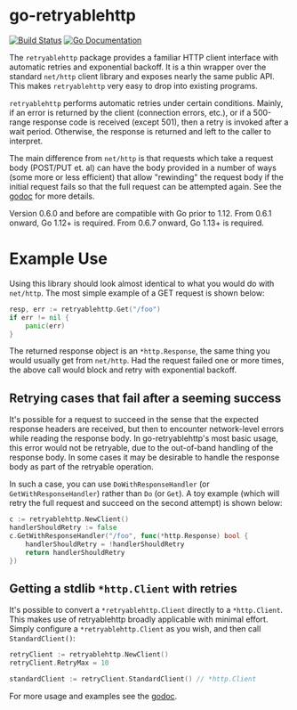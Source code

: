 go-retryablehttp
================

[![Build Status](http://img.shields.io/travis/hashicorp/go-retryablehttp.svg?style=flat-square)][travis]
[![Go Documentation](http://img.shields.io/badge/go-documentation-blue.svg?style=flat-square)][godocs]

[travis]: http://travis-ci.org/hashicorp/go-retryablehttp
[godocs]: http://godoc.org/github.com/hashicorp/go-retryablehttp

The `retryablehttp` package provides a familiar HTTP client interface with
automatic retries and exponential backoff. It is a thin wrapper over the
standard `net/http` client library and exposes nearly the same public API. This
makes `retryablehttp` very easy to drop into existing programs.

`retryablehttp` performs automatic retries under certain conditions. Mainly, if
an error is returned by the client (connection errors, etc.), or if a 500-range
response code is received (except 501), then a retry is invoked after a wait
period.  Otherwise, the response is returned and left to the caller to
interpret.

The main difference from `net/http` is that requests which take a request body
(POST/PUT et. al) can have the body provided in a number of ways (some more or
less efficient) that allow "rewinding" the request body if the initial request
fails so that the full request can be attempted again. See the
[godoc](http://godoc.org/github.com/hashicorp/go-retryablehttp) for more
details.

Version 0.6.0 and before are compatible with Go prior to 1.12. From 0.6.1 onward, Go 1.12+ is required.
From 0.6.7 onward, Go 1.13+ is required.

Example Use
===========

Using this library should look almost identical to what you would do with
`net/http`. The most simple example of a GET request is shown below:

```go
resp, err := retryablehttp.Get("/foo")
if err != nil {
    panic(err)
}
```

The returned response object is an `*http.Response`, the same thing you would
usually get from `net/http`. Had the request failed one or more times, the above
call would block and retry with exponential backoff.

## Retrying cases that fail after a seeming success

It's possible for a request to succeed in the sense that the expected response headers are received, but then to encounter network-level errors while reading the response body. In go-retryablehttp's most basic usage, this error would not be retryable, due to the out-of-band handling of the response body. In some cases it may be desirable to handle the response body as part of the retryable operation.

In such a case, you can use `DoWithResponseHandler` (or `GetWithResponseHandler`) rather than `Do` (or `Get`). A toy example (which will retry the full request and succeed on the second attempt) is shown below:

```go
c := retryablehttp.NewClient()
handlerShouldRetry := false
c.GetWithResponseHandler("/foo", func(*http.Response) bool {
    handlerShouldRetry = !handlerShouldRetry
    return handlerShouldRetry
})
```

## Getting a stdlib `*http.Client` with retries

It's possible to convert a `*retryablehttp.Client` directly to a `*http.Client`.
This makes use of retryablehttp broadly applicable with minimal effort. Simply
configure a `*retryablehttp.Client` as you wish, and then call `StandardClient()`:

```go
retryClient := retryablehttp.NewClient()
retryClient.RetryMax = 10

standardClient := retryClient.StandardClient() // *http.Client
```

For more usage and examples see the
[godoc](http://godoc.org/github.com/hashicorp/go-retryablehttp).
